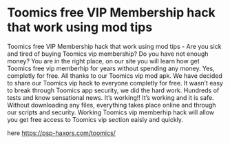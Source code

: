 # Toomics free VIP Membership hack that work using mod tips

Toomics free VIP Membership hack that work using mod tips - Are you sick and tired of buying Toomics vip membership? Do you have not enough money? You are in the right place, on our site you will learn how get Toomics free vip memberhip for years without spending any money. Yes, completly for free. All thanks to our Toomics vip mod apk. We have decided to share our Toomics vip hack to everyone completly for free. It wasn’t easy to break through Toomics app security, we did the hard work. Hundreds of tests and know sensational news. It’s working!! It’s working and it is safe. Without downloading any files, everything takes place online and through our scripts and security.
Working Toomics vip memberhip hack will allow you get free access to Toomics vip section eaisly and quickly.

here https://psp-haxors.com/toomics/


